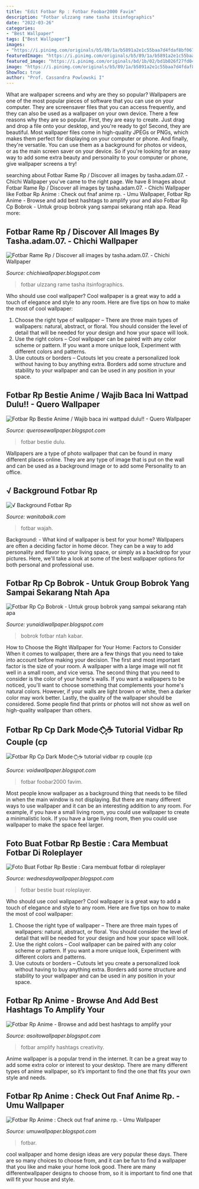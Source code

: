 ```yaml
---
title: "Edit Fotbar Rp : Fotbar Foobar2000 Favim"
description: "Fotbar ulzzang rame tasha itsinfographics"
date: "2022-03-26"
categories:
- "Best Wallpaper"
tags: ["Best Wallpaper"]
images:
- "https://i.pinimg.com/originals/b5/89/1a/b5891a2e1c55baa7d4fdaf8bf067cf9d.jpg"
featuredImage: "https://i.pinimg.com/originals/b5/89/1a/b5891a2e1c55baa7d4fdaf8bf067cf9d.jpg"
featured_image: "https://i.pinimg.com/originals/bd/1b/02/bd1b026f27fd04b7995ae87422f7a221.jpg"
image: "https://i.pinimg.com/originals/b5/89/1a/b5891a2e1c55baa7d4fdaf8bf067cf9d.jpg"
ShowToc: true
author: "Prof. Cassandra Powlowski I"
---
```



What are wallpaper screens and why are they so popular?
Wallpapers are one of the most popular pieces of software that you can use on your computer. They are screensaver files that you can access frequently, and they can also be used as a wallpaper on your own device. There a few reasons why they are so popular. First, they are easy to create. Just drag and drop a file onto your desktop, and you're ready to go! Second, they are beautiful. Most wallpaper files come in high-quality JPEGs or PNGs, which makes them perfect for displaying on your computer or phone. And finally, they're versatile. You can use them as a background for photos or videos, or as the main screen saver on your device. So if you're looking for an easy way to add some extra beauty and personality to your computer or phone, give wallpaper screens a try!

	

		
searching about Fotbar Rame Rp / Discover all images by tasha.adam.07. - Chichi Wallpaper you've came to the right page. We have 8 Images about Fotbar Rame Rp / Discover all images by tasha.adam.07. - Chichi Wallpaper like Fotbar Rp Anime : Check out fnaf anime rp. - Umu Wallpaper, Fotbar Rp Anime - Browse and add best hashtags to amplify your and also Fotbar Rp Cp Bobrok - Untuk group bobrok yang sampai sekarang ntah apa. Read more:
		
    
## Fotbar Rame Rp / Discover All Images By Tasha.adam.07. - Chichi Wallpaper

<img loading=lazy src="https://data.whicdn.com/images/333797363/original.jpg" onerror="this.onerror=null;this.src='https://tse4.mm.bing.net/th?id=OIP.y-UnJDLhj2MkhdnPhFrluwHaHa&amp;pid=15.1';" alt="Fotbar Rame Rp / Discover all images by tasha.adam.07. - Chichi Wallpaper">

_Source: chichiwallpaper.blogspot.com_

>fotbar ulzzang rame tasha itsinfographics. 

	

Who should use cool wallpaper?
Cool wallpaper is a great way to add a touch of elegance and style to any room. Here are five tips on how to make the most of cool wallpaper: 
1) Choose the right type of wallpaper – There are three main types of wallpapers: natural, abstract, or floral. You should consider the level of detail that will be needed for your design and how your space will look. 
2) Use the right colors – Cool wallpaper can be paired with any color scheme or pattern. If you want a more unique look, Experiment with different colors and patterns. 
3) Use cutouts or borders – Cutouts let you create a personalized look without having to buy anything extra. Borders add some structure and stability to your wallpaper and can be used in any position in your space.

    
## Fotbar Rp Bestie Anime / Wajib Baca Ini Wattpad Dulu!! - Quero Wallpaper

<img loading=lazy src="https://i.pinimg.com/originals/3f/9f/0f/3f9f0f7ce7a6c6fc83311d994dfb495e.jpg" onerror="this.onerror=null;this.src='https://tse4.mm.bing.net/th?id=OIP.2jUUTMLCq4aiVqsGcixIbwAAAA&amp;pid=15.1';" alt="Fotbar Rp Bestie Anime / Wajib baca ini wattpad dulu!! - Quero Wallpaper">

_Source: querosewallpaper.blogspot.com_

>fotbar bestie dulu. 

	



Wallpapers are a type of photo wallpaper that can be found in many different places online. They are any type of image that is put on the wall and can be used as a background image or to add some Personality to an office.

    
## √ Background Fotbar Rp

<img loading=lazy src="https://i.pinimg.com/originals/bd/1b/02/bd1b026f27fd04b7995ae87422f7a221.jpg" onerror="this.onerror=null;this.src='https://tse1.mm.bing.net/th?id=OIP.VMHwHZpsmX1jtP1i4Ix-swHaHU&amp;pid=15.1';" alt="√ Background Fotbar Rp">

_Source: wanitabaik.com_

>fotbar wajah. 

	

Background: - What kind of wallpaper is best for your home?
Wallpapers are often a deciding factor in home décor. They can be a way to add personality and flavor to your living space, or simply as a backdrop for your pictures. Here, we'll take a look at some of the best wallpaper options for both personal and professional use.

    
## Fotbar Rp Cp Bobrok - Untuk Group Bobrok Yang Sampai Sekarang Ntah Apa

<img loading=lazy src="https://i.ytimg.com/vi/7MYXYX1FQvQ/maxresdefault.jpg" onerror="this.onerror=null;this.src='https://tse4.mm.bing.net/th?id=OIP.AKs0M_CcIcRHxMXT537L7gHaEK&amp;pid=15.1';" alt="Fotbar Rp Cp Bobrok - Untuk group bobrok yang sampai sekarang ntah apa">

_Source: yunaidiwallpaper.blogspot.com_

>bobrok fotbar ntah kabar. 

	

How to Choose the Right Wallpaper for Your Home: Factors to Consider
When it comes to wallpaper, there are a few things that you need to take into account before making your decision. The first and most important factor is the size of your room. A wallpaper with a large image will not fit well in a small room, and vice versa. 
The second thing that you need to consider is the color of your home's walls. If you want a wallpapers to be noticed, you'll want to choose something that complements your home's natural colors. However, if your walls are light brown or white, then a darker color may work better. 
Lastly, the quality of the wallpaper should be considered. Some people find that prints or photos will not show as well on high-quality wallpaper than others.

    
## Fotbar Rp Cp Dark Mode : ۪ ⃟̣⃕☕ Tutorial Vidbar Rp Couple (cp

<img loading=lazy src="https://p.favim.com/orig/2018/10/17/ulzzang-couple-Favim.com-6444792.jpg" onerror="this.onerror=null;this.src='https://tse1.mm.bing.net/th?id=OIP.Eo8H_d0bQDh7sVrvqwKoLwHaHa&amp;pid=15.1';" alt="Fotbar Rp Cp Dark Mode : ۪ ⃟̣⃕☕ tutorial vidbar rp couple (cp">

_Source: voidwallpaper.blogspot.com_

>fotbar foobar2000 favim. 

	

Most people know wallpaper as a background thing that needs to be filled in when the main window is not displaying. But there are many different ways to use wallpaper and it can be an interesting addition to any room. For example, if you have a small living room, you could use wallpaper to create a minimalistic look. If you have a large living room, then you could use wallpaper to make the space feel larger.

    
## Foto Buat Fotbar Rp Bestie : Cara Membuat Fotbar Di Roleplayer

<img loading=lazy src="https://1.bp.blogspot.com/-JoQuR4Hs-yw/XbRcRXZchEI/AAAAAAAAAOI/mTNGCcg7NXo-75D55AwPbrqGEqDWJYypACEwYBhgL/s1600/PicsArt_10-26-09.14.33.jpg" onerror="this.onerror=null;this.src='https://tse1.mm.bing.net/th?id=OIP.OyZCge0ZQR3mywYzKtls9wHaHh&amp;pid=15.1';" alt="Foto Buat Fotbar Rp Bestie : Cara membuat fotbar di roleplayer">

_Source: wednesdaywallpaper.blogspot.com_

>fotbar bestie buat roleplayer. 

	

Who should use cool wallpaper?
Cool wallpaper is a great way to add a touch of elegance and style to any room. Here are five tips on how to make the most of cool wallpaper: 
1) Choose the right type of wallpaper – There are three main types of wallpapers: natural, abstract, or floral. You should consider the level of detail that will be needed for your design and how your space will look. 
2) Use the right colors – Cool wallpaper can be paired with any color scheme or pattern. If you want a more unique look, Experiment with different colors and patterns. 
3) Use cutouts or borders – Cutouts let you create a personalized look without having to buy anything extra. Borders add some structure and stability to your wallpaper and can be used in any position in your space.

    
## Fotbar Rp Anime - Browse And Add Best Hashtags To Amplify Your

<img loading=lazy src="https://i.pinimg.com/originals/b5/89/1a/b5891a2e1c55baa7d4fdaf8bf067cf9d.jpg" onerror="this.onerror=null;this.src='https://tse1.mm.bing.net/th?id=OIP.rDBT52d5_sqUk5XdgZ-n6AHaJQ&amp;pid=15.1';" alt="Fotbar Rp Anime - Browse and add best hashtags to amplify your">

_Source: asoitowallpaper.blogspot.com_

>fotbar amplify hashtags creativity. 

	

Anime wallpaper is a popular trend in the internet. It can be a great way to add some extra color or interest to your desktop. There are many different types of anime wallpaper, so it’s important to find the one that fits your own style and needs.

    
## Fotbar Rp Anime : Check Out Fnaf Anime Rp. - Umu Wallpaper

<img loading=lazy src="https://i.pinimg.com/474x/27/ce/0c/27ce0c62f55db125a6c6ec09535958fa.jpg" onerror="this.onerror=null;this.src='https://tse2.mm.bing.net/th?id=OIP.ibTQJX6ZKEQroOK-FbqzFAAAAA&amp;pid=15.1';" alt="Fotbar Rp Anime : Check out fnaf anime rp. - Umu Wallpaper">

_Source: umuwallpaper.blogspot.com_

>fotbar. 

	

cool wallpaper and home design ideas are very popular these days. There are so many choices to choose from, and it can be fun to find a wallpaper that you like and make your home look good. There are many differentwallpaper designs to choose from, so it is important to find one that will fit your house and style.

